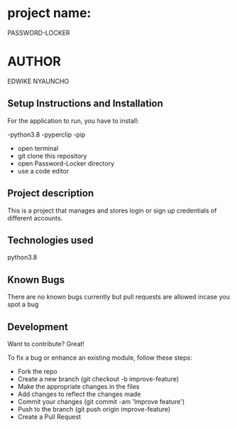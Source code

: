 #  project name:
PASSWORD-LOCKER


# AUTHOR
EDWIKE NYAUNCHO

## Setup Instructions and Installation
For the application to run, you have to install:

-python3.8
-pyperclip
-pip

- open terminal
- git clone this repository 
- open Password-Locker directory
- use a code editor


## Project description
This is a project that manages and stores login or sign up credentials of different accounts.


## Technologies used
python3.8


## Known Bugs
There are no known bugs currently but pull requests are allowed incase you spot a bug


## Development 
Want to contribute? Great!

To fix a bug or enhance an existing module, follow these steps:
- Fork the repo
- Create a new branch (git checkout -b improve-feature)
- Make the appropriate changes in the files
- Add changes to reflect the changes made
- Commit your changes (git commit -am 'Improve feature')
- Push to the branch (git push origin improve-feature)
- Create a Pull Request